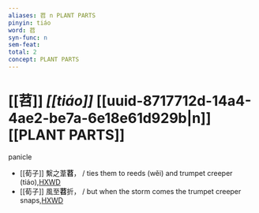 ```yaml
---
aliases: 苕 n PLANT PARTS
pinyin: tiáo
word: 苕
syn-func: n
sem-feat: 
total: 2
concept: PLANT PARTS 
---
```

# [[苕]] *[[tiáo]]*  [[uuid-8717712d-14a4-4ae2-be7a-6e18e61d929b|n]] [[PLANT PARTS]]
panicle
 - [[荀子]] 繫之葦**苕**， / ties them to reeds (wěi) and trumpet creeper (tiáo),[HXWD](https://hxwd.org/textview.html?location=KR3a0002_tls_001-4a.6)
 - [[荀子]] 風至**苕**折， / but when the storm comes the trumpet creeper snaps,[HXWD](https://hxwd.org/textview.html?location=KR3a0002_tls_001-4a.7)
